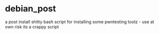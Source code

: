 # debian_post
a post install shitty bash script for installing some pwntesting toolz - use at own risk its a crappy script
